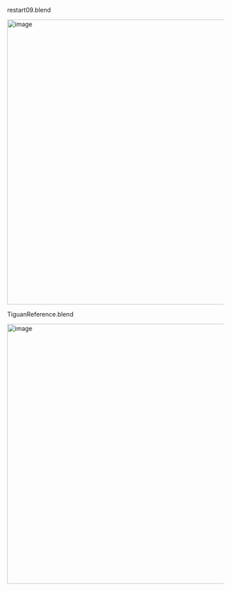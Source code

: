 

restart09.blend

<img width="661" alt="image" src="https://user-images.githubusercontent.com/11707983/194413025-09718f63-a6cd-4905-88d0-2c01d80c3248.png">

TiguanReference.blend

<img width="603" alt="image" src="https://user-images.githubusercontent.com/11707983/194512337-be0d8833-5018-4ad8-a03f-8aa773f8e4cd.png">

